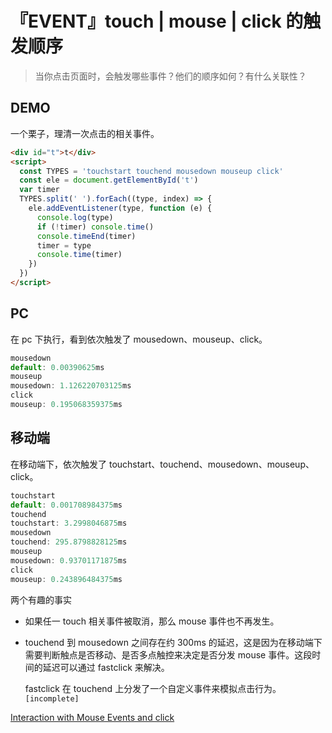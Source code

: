 # 『EVENT』touch | mouse | click 的触发顺序
> 当你点击页面时，会触发哪些事件？他们的顺序如何？有什么关联性？

## DEMO
 一个栗子，理清一次点击的相关事件。
``` html
<div id="t">t</div>
<script>
  const TYPES = 'touchstart touchend mousedown mouseup click'
  const ele = document.getElementById('t')
  var timer
  TYPES.split(' ').forEach((type, index) => {
    ele.addEventListener(type, function (e) {
      console.log(type)
      if (!timer) console.time()
      console.timeEnd(timer)
      timer = type
      console.time(timer)
    })
  })
</script>
```
## PC
在 pc 下执行，看到依次触发了 mousedown、mouseup、click。
``` js
mousedown
default: 0.00390625ms
mouseup
mousedown: 1.126220703125ms
click
mouseup: 0.195068359375ms
```
## 移动端
在移动端下，依次触发了 touchstart、touchend、mousedown、mouseup、click。
``` js
touchstart
default: 0.001708984375ms
touchend
touchstart: 3.2998046875ms
mousedown
touchend: 295.8798828125ms
mouseup
mousedown: 0.93701171875ms
click
mouseup: 0.243896484375ms
```
两个有趣的事实
- 如果任一 touch 相关事件被取消，那么 mouse 事件也不再发生。

- touchend 到 mousedown 之间存在约 300ms 的延迟，这是因为在移动端下需要判断触点是否移动、是否多点触控来决定是否分发 mouse 事件。这段时间的延迟可以通过 fastclick 来解决。

  fastclick 在 touchend 上分发了一个自定义事件来模拟点击行为。`[incomplete]`

[Interaction with Mouse Events and click](https://w3c.github.io/touch-events/#mouse-events)

